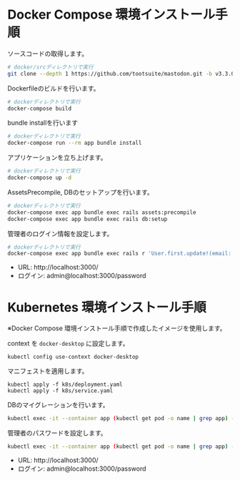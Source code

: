 # Docker Compose 環境インストール手順

ソースコードの取得します。

```bash
# docker/srcディレクトリで実行
git clone --depth 1 https://github.com/tootsuite/mastodon.git -b v3.3.0
```

Dockerfileのビルドを行います。

```bash
# dockerディレクトリで実行
docker-compose build
```

bundle installを行います

```bash
# dockerディレクトリで実行
docker-compose run --rm app bundle install
```

アプリケーションを立ち上げます。

```bash
# dockerディレクトリで実行
docker-compose up -d
```

AssetsPrecompile, DBのセットアップを行います。

```bash
# dockerディレクトリで実行
docker-compose exec app bundle exec rails assets:precompile
docker-compose exec app bundle exec rails db:setup
```

管理者のログイン情報を設定します。

```bash
# dockerディレクトリで実行
docker-compose exec app bundle exec rails r 'User.first.update!(email: "admin@localhost:3000", password: "password",)'
```

* URL: http://localhost:3000/
* ログイン: admin@localhost:3000/password

# Kubernetes 環境インストール手順

※Docker Compose 環境インストール手順で作成したイメージを使用します。

context を `docker-desktop` に設定します。

```
kubectl config use-context docker-desktop
```

マニフェストを適用します。

```
kubectl apply -f k8s/deployment.yaml
kubectl apply -f k8s/service.yaml
```

DBのマイグレーションを行います。

```bash
kubectl exec -it --container app (kubectl get pod -o name | grep app) -- bundle exec rails db:setup
```

管理者のパスワードを設定します。

```bash
kubectl exec -it --container app (kubectl get pod -o name | grep app) -- bundle exec rails r 'User.first.update!(email: "admin@localhost:3000", password: "password",)'
```

* URL: http://localhost:3000/
* ログイン: admin@localhost:3000/password
